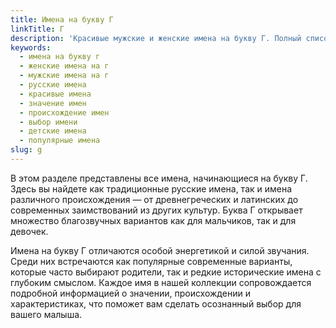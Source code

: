 ```yaml
---
title: Имена на букву Г
linkTitle: Г
description: 'Красивые мужские и женские имена на букву Г. Полный список популярных и редких имен, их значения и происхождение.'
keywords:
  - имена на букву г
  - женские имена на г
  - мужские имена на г
  - русские имена
  - красивые имена
  - значение имен
  - происхождение имен
  - выбор имени
  - детские имена
  - популярные имена
slug: g
---
```


В этом разделе представлены все имена, начинающиеся на букву Г. Здесь вы найдете как традиционные русские имена, так и имена различного происхождения — от древнегреческих и латинских до современных заимствований из других культур. Буква Г открывает множество благозвучных вариантов как для мальчиков, так и для девочек.

Имена на букву Г отличаются особой энергетикой и силой звучания. Среди них встречаются как популярные современные варианты, которые часто выбирают родители, так и редкие исторические имена с глубоким смыслом. Каждое имя в нашей коллекции сопровождается подробной информацией о значении, происхождении и характеристиках, что поможет вам сделать осознанный выбор для вашего малыша.
